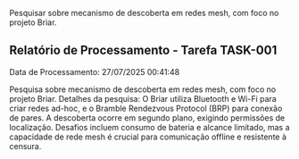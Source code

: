 Pesquisar sobre mecanismo de descoberta em redes mesh, com foco no projeto Briar.



## Relatório de Processamento - Tarefa TASK-001

Data de Processamento: 27/07/2025 00:41:48

Pesquisa sobre mecanismo de descoberta em redes mesh, com foco no projeto Briar.
Detalhes da pesquisa: O Briar utiliza Bluetooth e Wi-Fi para criar redes ad-hoc, e o Bramble Rendezvous Protocol (BRP) para conexão de pares. A descoberta ocorre em segundo plano, exigindo permissões de localização. Desafios incluem consumo de bateria e alcance limitado, mas a capacidade de rede mesh é crucial para comunicação offline e resistente à censura.
